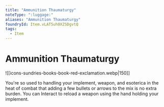 ```yaml
---
title: "Ammunition Thaumaturgy"
noteType: ":luggage:"
aliases: "Ammunition Thaumaturgy"
foundryId: Item.vLAT5uh0XZSDgvtQ
tags:
  - Item
---
```


# Ammunition Thaumaturgy
![[icons-sundries-books-book-red-exclamation.webp|150]]

You're so used to handling your implement, weapon, and esoterica in the heat of combat that adding a few bullets or arrows to the mix is no extra burden. You can Interact to reload a weapon using the hand holding your implement.
